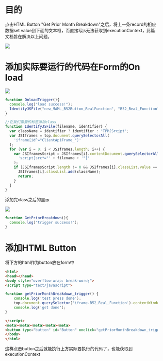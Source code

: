 # 目的
点击HTML Button "Get Prior Month Breakdown"之后，将上一条record的相应数据set value到下面的文本框，而直接写js无法获取到executionContext，此篇文档旨在解决以上问题。

![](https://cdn.nlark.com/yuque/0/2024/png/44356440/1733724146881-3dd735b5-dcea-4706-a0a1-6e2583c8ff3c.png)

# 添加实际要运行的代码在Form的On load
![](https://cdn.nlark.com/yuque/0/2024/png/44356440/1733725503933-b8f37c63-cc22-4fce-be0f-002dd2be6b6d.png)

```javascript
function OnloadTrigger(){
  console.log("load success!");
  IdentifyJSFile("new_MAML_B52Button_RealFunction", "B52_Real_Function");
}

//在我们需要的标签添加class
function IdentifyJSFile(filename, identifier) {
  var className = identifier ? identifier : "TPMJSrcipt";
  var JSIframes = top.document.querySelectorAll(
    'iframe[id^="ClientApiFrame_"]'
  );
  for (var i = 0; i < JSIframes.length; i++) {
    var JSIframesScript = JSIframes[i].contentDocument.querySelectorAll(
      'script[src*="' + filename + '"]'
    );
    if (JSIframesScript.length != 0 && JSIframes[i].classList.value == "") {
      JSIframes[i].classList.add(className);
      return;
    }
  }
}
```

添加完class之后的显示

![](https://cdn.nlark.com/yuque/0/2024/png/44356440/1733725677752-9da9a400-78a9-46fe-99c9-0364058499be.png)

```javascript
function GetPriorBreakdown(){
  console.log("trigger success!");
}
```

# 添加HTML Button
将下方的html作为button放在form中

```html
<html>
<head></head>
<body style="overflow-wrap: break-word;">
<script type="text/javascript">

function getPriorMonthBreakdown_trigger() {
    console.log('test press done');
    top.document.querySelector('iframe.B52_Real_Function').contentWindow.GetPriorBreakdown();
    console.log('get done');
}

</script>
<meta><meta><meta><meta><meta>
<button type="button" id="Button" onclick="getPriorMonthBreakdown_trigger()">Get Prior Month Breakdown</button>
</body>
</html>
```

这样点击button之后就能执行上方实际要执行的代码了，也能获取到executionContext 